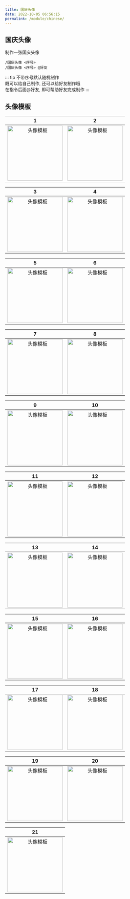 ```yaml
---
title: 国庆头像
date: 2022-10-05 06:56:15
permalink: /module/chinese/
---
```

## 国庆头像

制作一张国庆头像

```
/国庆头像 <序号>
/国庆头像 <序号> @好友
```

::: tip
不带序号默认随机制作
<br>
既可以给自己制作, 还可以给好友制作哦
<br>
在指令后面@好友, 即可帮助好友完成制作
:::

## 头像模板

| 1 | 2 |
| :---: | :---: |
| <img :src="$withBase('/img/chinese/1.png')" alt="头像模板" width=180> | <img :src="$withBase('/img/chinese/2.png')" alt="头像模板" width=180>|

| 3 | 4 |
| :---: | :---: |
| <img :src="$withBase('/img/chinese/3.png')" alt="头像模板" width=180> | <img :src="$withBase('/img/chinese/4.png')" alt="头像模板" width=180>|

| 5 | 6 |
| :---: | :---: |
| <img :src="$withBase('/img/chinese/5.png')" alt="头像模板" width=180> | <img :src="$withBase('/img/chinese/6.png')" alt="头像模板" width=180>|

| 7 | 8 |
| :---: | :---: |
| <img :src="$withBase('/img/chinese/7.png')" alt="头像模板" width=180> | <img :src="$withBase('/img/chinese/8.png')" alt="头像模板" width=180>|

| 9 | 10 |
| :---: | :---: |
| <img :src="$withBase('/img/chinese/9.png')" alt="头像模板" width=180> | <img :src="$withBase('/img/chinese/10.png')" alt="头像模板" width=180>|

| 11 | 12 |
| :---: | :---: |
| <img :src="$withBase('/img/chinese/11.png')" alt="头像模板" width=180> | <img :src="$withBase('/img/chinese/12.png')" alt="头像模板" width=180>|

| 13 | 14 |
| :---: | :---: |
| <img :src="$withBase('/img/chinese/13.png')" alt="头像模板" width=180> | <img :src="$withBase('/img/chinese/14.png')" alt="头像模板" width=180>|

| 15 | 16 |
| :---: | :---: |
| <img :src="$withBase('/img/chinese/15.png')" alt="头像模板" width=180> | <img :src="$withBase('/img/chinese/16.png')" alt="头像模板" width=180>|

| 17 | 18 |
| :---: | :---: |
| <img :src="$withBase('/img/chinese/17.png')" alt="头像模板" width=180> | <img :src="$withBase('/img/chinese/18.png')" alt="头像模板" width=180>|

| 19 | 20 |
| :---: | :---: |
| <img :src="$withBase('/img/chinese/19.png')" alt="头像模板" width=180> | <img :src="$withBase('/img/chinese/20.png')" alt="头像模板" width=180>|

| 21 |
| :---: |
| <img :src="$withBase('/img/chinese/21.png')" alt="头像模板" width=180> |